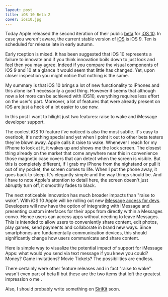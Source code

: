 ```yaml
---
layout: post
title: iOS 10 Beta 2 
cover: ios10.jpg
---
```


<!-- raise to wake
* push to unlock (w/ option to hover to unlock)
* way more useful 3d touch 
* messages API 
* major siri upgrade
* photos are way smarter and build albums with the full capabilities of google
  photos but none of the privacy concerns
* unlock Mac
* maps remembers when you leave your car
* Home App 
-->

Today Apple released the second iteration of their public 
[beta](https://beta.apple.com/sp/betaprogram/) for 
[iOS 10](http://www.apple.com/ios/ios10-preview/).
In case you weren't aware, the current stable version of [iOS](http://www.apple.com/ca/ios/ios10-preview/) is iOS 9. Ten is scheduled for release late in early autumn.

Early rception is mixed. It has been suggested that iOS 10 represents a failure to
innovate and if you think innovation boils down to just look and feel
then you may agree. Indeed if you compare the visual components of iOS 9
and 10 at a glance it would seem that little has changed. Yet, upon
closer inspection you might notice that nothing is the same. 

My summary is that iOS 10 brings a lot of new functionality to iPhones
and this alone isn't necessarily a good thing. However it seems that
although now a lot more can be achieved with iOS10, everything requires
less  effort on the user's part.
Moreover, a lot of features that were already present on iOS
are just a heck of a lot easier to use now.

In this post I want to hilight just two features: raise to wake and 
iMessage developer support. 

The coolest iOS 10 feature i've noticed is also the most subtle. It's easy to 
overlook, it's nothing special and yet when I point it out to other beta
testers they're blown away. Apple calls it raise to wake. Whenever I reach for 
my iPhone to look at it, it wakes up and shows me the lock screen. 
The closest thing already on the market that come anywhere near this in
convenience 
those magnetic case covers that can detect when the screen is visible. But this
is completely different, if I grab my iPhone from the nighstand  or
pull it out of my pocket, the screen comes to life. When I put the phone away,
it goes back to sleep. It's elegantly simple and the way things should be.
And I have to note Apple's attention to detail here, the screen doesn't just
abruptly turn off, it smoothly fades to black.

The next noticeable innovation has much broader impacts than "raise to wake".
With iOS 10 Apple will be rolling out new 
[iMessage access for devs](https://developer.apple.com/imessage/). Developers
will now have the option of integrating with iMessage and presenting custom
interfaces for their apps from directly within a Messages convo. Hence users
can access apps without needing to leave Messages. This is intended to allow
users to conveniently share content, edit photos, play games, send payments and
collaborate in brand new ways. Since smartphones are fundamentally communication
devices, this should significantly change how users communicate and share content.

Here is simple way to visualize the potential impact of support for iMessage 
Apps: what would you send via text message if you knew you could? Money? Game 
invitations? Movie Tickets? The possibilities are endless.


There certainly were other feature releases and in fact "raise to wake" wasn't even part
of beta II but these are the two items that left the greatest impression o me .


Also, I should probably write something on 
[SiriKit](https://developer.apple.com/sirikit/) soon.


<style>
    #cover-photo {
        width: 100%;t
    }
</style>
